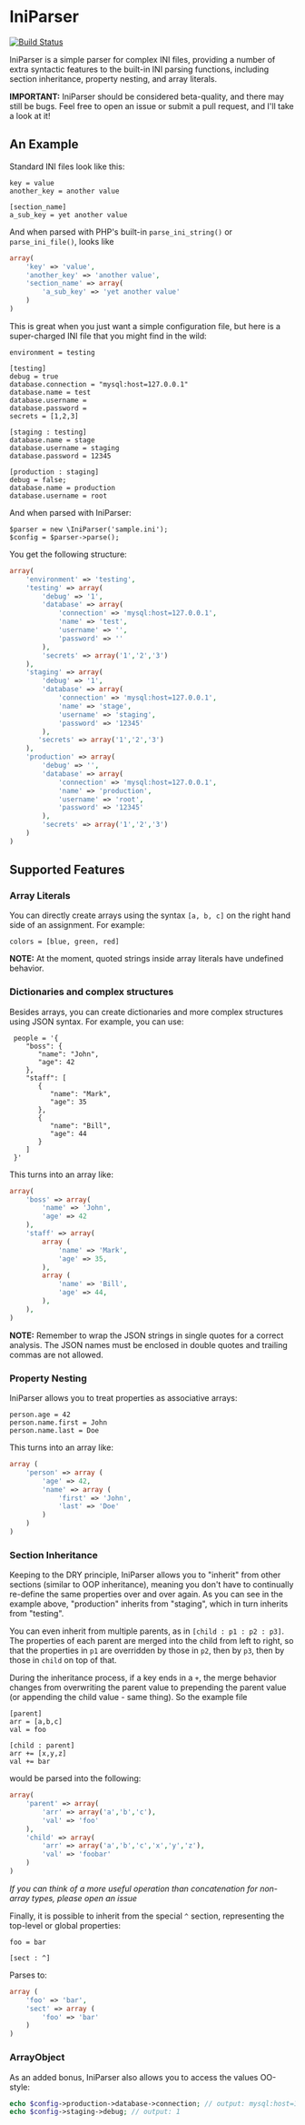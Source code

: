 # IniParser

[![Build Status](https://secure.travis-ci.org/austinhyde/IniParser.png?branch=master)](http://travis-ci.org/austinhyde/IniParser)

IniParser is a simple parser for complex INI files, providing a number of extra syntactic features to the built-in INI parsing functions, including section inheritance, property nesting, and array literals.

**IMPORTANT:** IniParser should be considered beta-quality, and there may still be bugs. Feel free to open an issue or submit a pull request, and I'll take a look at it!

## An Example

Standard INI files look like this:

    key = value
    another_key = another value
    
    [section_name]
    a_sub_key = yet another value

And when parsed with PHP's built-in `parse_ini_string()` or `parse_ini_file()`, looks like

```php
array(
    'key' => 'value',
    'another_key' => 'another value',
    'section_name' => array(
        'a_sub_key' => 'yet another value'
    )
)
```

This is great when you just want a simple configuration file, but here is a super-charged INI file that you might find in the wild:

    environment = testing
    
    [testing]
    debug = true
    database.connection = "mysql:host=127.0.0.1"
    database.name = test
    database.username = 
    database.password =
    secrets = [1,2,3]
    
    [staging : testing]
    database.name = stage
    database.username = staging
    database.password = 12345
    
    [production : staging]
    debug = false;
    database.name = production
    database.username = root

And when parsed with IniParser:

    $parser = new \IniParser('sample.ini');
    $config = $parser->parse();

You get the following structure:

```php
array(
    'environment' => 'testing',
    'testing' => array(
        'debug' => '1',
        'database' => array(
            'connection' => 'mysql:host=127.0.0.1',
            'name' => 'test',
            'username' => '',
            'password' => ''
        ),
        'secrets' => array('1','2','3')
    ),
    'staging' => array(
        'debug' => '1',
        'database' => array(
            'connection' => 'mysql:host=127.0.0.1',
            'name' => 'stage',
            'username' => 'staging',
            'password' => '12345'
        ),
       'secrets' => array('1','2','3')
    ),
    'production' => array(
        'debug' => '',
        'database' => array(
            'connection' => 'mysql:host=127.0.0.1',
            'name' => 'production',
            'username' => 'root',
            'password' => '12345'
        ),
        'secrets' => array('1','2','3')
    )
)
```

## Supported Features

### Array Literals

You can directly create arrays using the syntax `[a, b, c]` on the right hand side of an assignment. For example:

    colors = [blue, green, red]

**NOTE:** At the moment, quoted strings inside array literals have undefined behavior.

### Dictionaries and complex structures

Besides arrays, you can create dictionaries and more complex structures using JSON syntax. For example, you can use:

     people = '{
        "boss": {
           "name": "John", 
           "age": 42 
        }, 
        "staff": [
           {
              "name": "Mark",
              "age": 35 
           }, 
           {
              "name": "Bill", 
              "age": 44 
           }
        ] 
     }'

This turns into an array like:

```php
array(
    'boss' => array(
        'name' => 'John',
        'age' => 42
    ),
    'staff' => array(
        array (
            'name' => 'Mark',
            'age' => 35,
        ),
        array (
            'name' => 'Bill',
            'age' => 44,
        ),
    ),
)
```

**NOTE:**  Remember to wrap the JSON strings in single quotes for a correct analysis. The JSON names must be enclosed in double quotes and trailing commas are not allowed.

### Property Nesting

IniParser allows you to treat properties as associative arrays:

    person.age = 42
    person.name.first = John
    person.name.last = Doe

This turns into an array like:

```php
array (
    'person' => array (
        'age' => 42,
        'name' => array (
            'first' => 'John',
            'last' => 'Doe'
        )
    )
)
```

### Section Inheritance

Keeping to the DRY principle, IniParser allows you to "inherit" from other sections (similar to OOP inheritance), meaning you don't have to continually re-define the same properties over and over again. As you can see in the example above, "production" inherits from "staging", which in turn inherits from "testing".

You can even inherit from multiple parents, as in `[child : p1 : p2 : p3]`. The properties of each parent are merged into the child from left to right, so that the properties in `p1` are overridden by those in `p2`, then by `p3`, then by those in `child` on top of that.

During the inheritance process, if a key ends in a `+`, the merge behavior changes from overwriting the parent value to prepending the parent value (or appending the child value - same thing). So the example file

    [parent]
    arr = [a,b,c]
    val = foo

    [child : parent]
    arr += [x,y,z]
    val += bar

would be parsed into the following:

```php
array(
    'parent' => array(
        'arr' => array('a','b','c'),
        'val' => 'foo'
    ),
    'child' => array(
        'arr' => array('a','b','c','x','y','z'),
        'val' => 'foobar'
    )
)
```

*If you can think of a more useful operation than concatenation for non-array types, please open an issue*

Finally, it is possible to inherit from the special `^` section, representing the top-level or global properties:

    foo = bar

    [sect : ^]

Parses to:

```php
array (
    'foo' => 'bar',
    'sect' => array (
        'foo' => 'bar'
    )
)
```

### ArrayObject

As an added bonus, IniParser also allows you to access the values OO-style:

```php
echo $config->production->database->connection; // output: mysql:host=127.0.0.1
echo $config->staging->debug; // output: 1
```